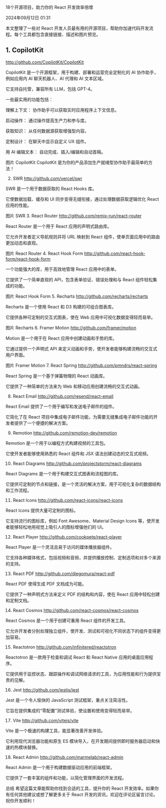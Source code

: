 18个开源项目，助力你的 React 开发效率倍增


 2024年09月12日 01:31


本文整理了一些对 React 开发人员最有用的开源项目，帮助你加速代码开发流程。每个工具都包含直接链接、描述和图片预览。

## 1. CopilotKit
http://github.com/CopilotKit/CopilotKit

CopilotKit 是一个开源框架，用于构建、部署和运营完全定制化的 AI 协作助手，例如应用内 AI 聊天机器人、AI 代理和 AI 文本区域。

它支持自托管，兼容所有 LLM，包括 GPT-4。

一些最实用的功能包括：

理解上下文： 协作助手可以获取实时应用程序上下文信息。

启动操作： 通过操作提高生产力和参与度。

获取知识： 从任何数据源获取增强型内容。

定制设计： 在聊天中显示自定义 UX 组件。

用 AI 编辑文本： 自动完成、插入/编辑和自动首稿。

图片
CopilotKit
CopilotKit 是为你的产品添加生产就绪型协作助手最简单的方法！

2. SWR
http://github.com/vercel/swr

SWR 是一个用于数据获取的 React Hooks 库。

它使数据加载、缓存和 UI 同步变得无缝衔接，通过处理数据获取逻辑优化 React 应用的性能。

图片
SWR
3. React Router
http://github.com/remix-run/react-router

React Router 是一个用于 React 应用的声明式路由库。

它允许开发者定义导航规则并将 URL 映射到 React 组件，使单页面应用中的路由更加动态和直观。

图片
React Router
4. React Hook Form
http://github.com/react-hook-form/react-hook-form

一个功能强大的库，用于高效地管理 React 应用中的表单。

它提供了一个简单直观的 API，包含表单验证、错误处理和与 React 组件轻松集成的功能。

图片
React Hook Form
5. Recharts
http://github.com/recharts/recharts

Recharts 是一个使用 React 和 D3 构建的可组合图表库。

它提供各种可定制的交互式图表，使在 Web 应用中可视化数据变得轻而易举。

图片
Recharts
6. Framer Motion
http://github.com/framer/motion

Motion 是一个用于在 React 应用中创建动画和手势的库。

它通过提供一个声明式 API 来定义动画和手势，使开发者能够构建流畅的交互式用户界面。

图片
Framer Motion
7. React Spring
http://github.com/pmndrs/react-spring

React Spring 是一个基于弹簧物理的 React 动画库。

它提供了一种简单的方法来为 Web 和移动应用创建流畅的交互式动画。

8. React Email
http://github.com/resend/react-email

React Email 提供了一个用于编写和发送电子邮件的组件。

它简化了在 React 项目中集成电子邮件功能，为需要无缝集成电子邮件功能的开发者提供了一个便捷的解决方案。

9. Remotion
http://github.com/remotion-dev/remotion

Remotion 是一个用于以编程方式构建视频的工具包。

它使开发者能够使用熟悉的 React 组件和 JSX 语法创建动态的交互式视频。

10. React Diagrams
http://github.com/projectstorm/react-diagrams

React Diagrams 是一个用于构建交互式图表和流程图的库。

它提供可定制的节点和链接，是一个灵活的解决方案，用于可视化复杂的数据结构和工作流程。

11. React Icons
http://github.com/react-icons/react-icons

React Icons 提供大量可定制的图标。

它支持流行的图标库，例如 Font Awesome、Material Design Icons 等，使开发者能够轻松地用视觉上吸引人的图标增强他们的 UI。

12. React Player
http://github.com/cookpete/react-player

React Player 是一个灵活且易于访问的媒体播放器组件。

它支持各种媒体格式，包括视频和音频，并提供播放控制、定制选项和对多个来源的支持。

13. React PDF
http://github.com/diegomura/react-pdf

React PDF 使得生成 PDF 文档成为可能。

它提供了一种声明式方法来定义 PDF 的结构和内容，使在 React 应用中轻松创建和定制文档。

14. React Cosmos
http://github.com/react-cosmos/react-cosmos

React Cosmos 是一个用于创建可重用 React 组件的开发工具。

它允许开发者分别处理独立组件，使开发、测试和可视化不同状态下的组件变得更加容易。

15. Reactotron
http://github.com/infinitered/reactotron

Reactotron 是一款用于检查和调试 React 和 React Native 应用的桌面应用程序。

它提供用于监控状态、跟踪操作和调试网络请求的工具，为应用性能和行为提供宝贵的见解。

16. Jest
http://github.com/jestjs/jest

Jest 是一个令人愉快的 JavaScript 测试框架，重点关注简洁性。

它旨在提供集成的“零配置”测试体验，使设置和使用变得轻而易举。

17. Vite
http://github.com/vitejs/vite

Vite 是一个极速的构建工具，能显著改善开发体验。

它利用现代浏览器功能和原生 ES 模块导入，在开发期间提供即时服务器启动和快速的热模块替换。

18. React Admin
http://github.com/marmelab/react-admin

React Admin 是一个用于构建数据驱动应用的前端框架。

它提供了一套丰富的组件和功能，以简化管理界面的开发流程。

总结
希望这篇文章能帮助你找到合适的工具，提升你的 React 开发效率。如果你有任何其他建议或想了解更多关于 React 开发的资讯，欢迎在评论区留言讨论。祝你开发顺利！

